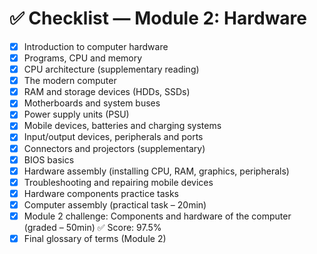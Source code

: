 # ✅ Checklist — Module 2: Hardware

- [x] Introduction to computer hardware
- [x] Programs, CPU and memory
- [x] CPU architecture (supplementary reading)
- [x] The modern computer
- [x] RAM and storage devices (HDDs, SSDs)
- [x] Motherboards and system buses
- [x] Power supply units (PSU)
- [x] Mobile devices, batteries and charging systems
- [x] Input/output devices, peripherals and ports
- [x] Connectors and projectors (supplementary)
- [x] BIOS basics
- [x] Hardware assembly (installing CPU, RAM, graphics, peripherals)
- [x] Troubleshooting and repairing mobile devices
- [x] Hardware components practice tasks
- [x] Computer assembly (practical task – 20min)
- [x] Module 2 challenge: Components and hardware of the computer (graded – 50min) ✅ Score: 97.5%
- [x] Final glossary of terms (Module 2)
